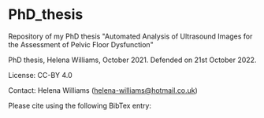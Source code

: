 # PhD_thesis
Repository of my PhD thesis "Automated Analysis of Ultrasound Images for the Assessment of Pelvic Floor Dysfunction"

PhD thesis, Helena Williams, October 2021. Defended on 21st October 2022.

License: CC-BY 4.0

Contact: Helena Williams (helena-williams@hotmail.co.uk)

Please cite using the following BibTex entry:

